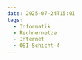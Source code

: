 ```yaml
---
date: 2025-07-24T15:01
tags:
  - Informatik
  - Rechnernetze
  - Internet
  - OSI-Schicht-4
---
```

